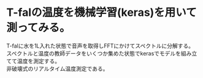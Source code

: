 # T-falの温度を機械学習(keras)を用いて測ってみる。
T-falに水を1L入れた状態で音声を取得しFFTにかけてスペクトルに分解する。
スペクトルと温度の教師データをいくつか集めた状態でkerasでモデルを組み立てて温度を測定する。  
非破壊式のリアルタイム温度測定である。
